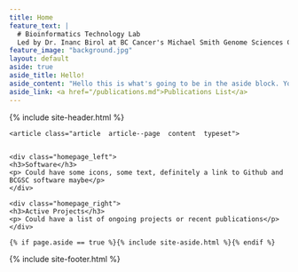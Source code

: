 ```yaml
---
title: Home
feature_text: |
  # Bioinformatics Technology Lab   
  Led by Dr. Inanc Birol at BC Cancer's Michael Smith Genome Sciences Center 
feature_image: "background.jpg"
layout: default
aside: true
aside_title: Hello!
aside_content: "Hello this is what's going to be in the aside block. You can see our recent publications here:"
aside_link: <a href="/publications.md">Publications List</a>  
---
```


{% include site-header.html %}

<main class="main  container">

	<article class="article  article--page  content  typeset">


    <div class="homepage_left">
    <h3>Software</h3>
    <p> Could have some icons, some text, definitely a link to Github and BCGSC software maybe</p>
    </div>

    <div class="homepage_right">
    <h3>Active Projects</h3>
    <p> Could have a list of ongoing projects or recent publications</p>
    </div>

  </article>

	{% if page.aside == true %}{% include site-aside.html %}{% endif %}

</main>

{% include site-footer.html %}
